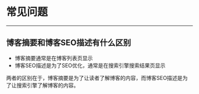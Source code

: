 # 常见问题

---


## 博客摘要和博客SEO描述有什么区别

- 博客摘要通常是在博客列表页显示
- 博客SEO描述是为了SEO优化，通常是在搜索引擎搜索结果页显示

两者的区别在于，博客摘要是为了让读者了解博客的内容，而博客SEO描述是为了让搜索引擎了解博客的内容。
